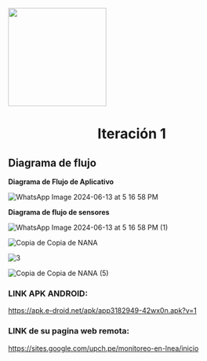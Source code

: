 <p align="left">
  <img src="https://semanadelcannabis.cayetano.edu.pe/assets/img/logo-upch.png" width="200">
  <h1 align = "center">Iteración 1</h1>
</p>




## Diagrama de flujo

**Diagrama de Flujo de Aplicativo**

![WhatsApp Image 2024-06-13 at 5 16 58 PM](https://github.com/lucero-zamora/Grupo3-FdD/assets/165616361/d8b341cb-3c75-4072-b78f-8efe01f4e7c5)

**Diagrama de flujo de sensores**

![WhatsApp Image 2024-06-13 at 5 16 58 PM (1)](https://github.com/lucero-zamora/Grupo3-FdD/assets/165616361/2ef6ade1-223c-4ea6-8154-014085c41059)




![Copia de Copia de NANA](https://github.com/lucero-zamora/Grupo3-FdD/assets/166184502/4a44145c-f542-4b70-b9d1-276f64982176)


![3](https://github.com/lucero-zamora/Grupo3-FdD/assets/166184502/03086b76-7ab3-4146-af69-e0f73987c60f)

![Copia de Copia de NANA (5)](https://github.com/lucero-zamora/Grupo3-FdD/assets/166184502/da4858d8-0dca-4ba8-a78f-9f79d2abc172)


### LINK APK ANDROID:
https://apk.e-droid.net/apk/app3182949-42wx0n.apk?v=1

### LINK de su pagina web remota:
https://sites.google.com/upch.pe/monitoreo-en-lnea/inicio






